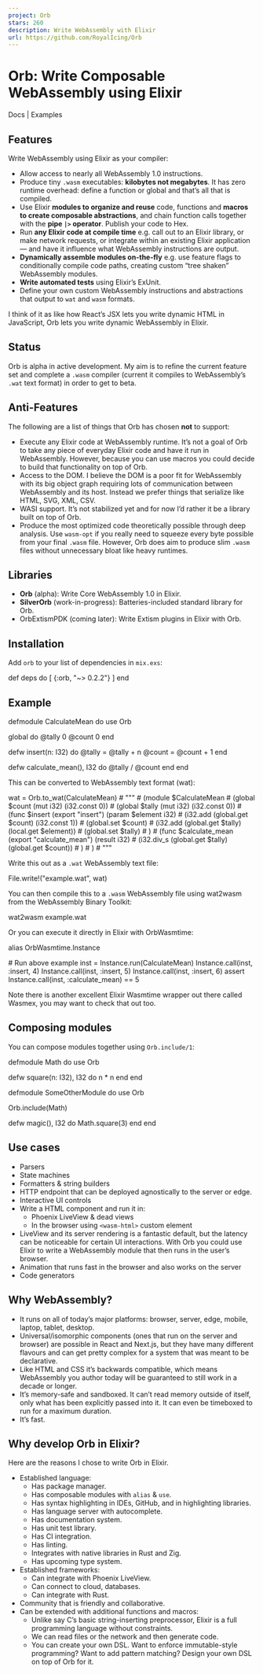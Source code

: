 ```yaml
---
project: Orb
stars: 260
description: Write WebAssembly with Elixir
url: https://github.com/RoyalIcing/Orb
---
```


Orb: Write Composable WebAssembly using Elixir
==============================================

Docs | Examples

Features
--------

Write WebAssembly using Elixir as your compiler:

-   Allow access to nearly all WebAssembly 1.0 instructions.
-   Produce tiny `.wasm` executables: **kilobytes not megabytes**. It has zero runtime overhead: define a function or global and that’s all that is compiled.
-   Use Elixir **modules to organize and reuse** code, functions and **macros to create composable abstractions**, and chain function calls together with the **pipe `|>` operator**. Publish your code to Hex.
-   Run **any Elixir code at compile time** e.g. call out to an Elixir library, or make network requests, or integrate within an existing Elixir application — and have it influence what WebAssembly instructions are output.
-   **Dynamically assemble modules on-the-fly** e.g. use feature flags to conditionally compile code paths, creating custom “tree shaken” WebAssembly modules.
-   **Write automated tests** using Elixir’s ExUnit.
-   Define your own custom WebAssembly instructions and abstractions that output to `wat` and `wasm` formats.

I think of it as like how React’s JSX lets you write dynamic HTML in JavaScript, Orb lets you write dynamic WebAssembly in Elixir.

Status
------

Orb is alpha in active development. My aim is to refine the current feature set and complete a `.wasm` compiler (current it compiles to WebAssembly’s `.wat` text format) in order to get to beta.

Anti-Features
-------------

The following are a list of things that Orb has chosen **not** to support:

-   Execute any Elixir code at WebAssembly runtime. It’s not a goal of Orb to take any piece of everyday Elixir code and have it run in WebAssembly. However, because you can use macros you could decide to build that functionality on top of Orb.
-   Access to the DOM. I believe the DOM is a poor fit for WebAssembly with its big object graph requiring lots of communication between WebAssembly and its host. Instead we prefer things that serialize like HTML, SVG, XML, CSV.
-   WASI support. It’s not stabilized yet and for now I’d rather it be a library built on top of Orb.
-   Produce the most optimized code theoretically possible through deep analysis. Use `wasm-opt` if you really need to squeeze every byte possible from your final `.wasm` file. However, Orb does aim to produce slim `.wasm` files without unnecessary bloat like heavy runtimes.

Libraries
---------

-   **Orb** (alpha): Write Core WebAssembly 1.0 in Elixir.
-   **SilverOrb** (work-in-progress): Batteries-included standard library for Orb.
-   OrbExtismPDK (coming later): Write Extism plugins in Elixir with Orb.

Installation
------------

Add `orb` to your list of dependencies in `mix.exs`:

def deps do
  \[
    {:orb, "~> 0.2.2"}
  \]
end

Example
-------

defmodule CalculateMean do
  use Orb

  global do
    @tally 0
    @count 0
  end

  defw insert(n: I32) do
    @tally \= @tally + n
    @count \= @count + 1
  end

  defw calculate\_mean(), I32 do
    @tally / @count
  end
end

This can be converted to WebAssembly text format (wat):

wat \= Orb.to\_wat(CalculateMean)
\# """
\# (module $CalculateMean
\#   (global $count (mut i32) (i32.const 0))
\#   (global $tally (mut i32) (i32.const 0))
\#   (func $insert (export "insert") (param $element i32)
\#     (i32.add (global.get $count) (i32.const 1))
\#     (global.set $count)
\#     (i32.add (global.get $tally) (local.get $element))
\#     (global.set $tally)
\#   )
\#   (func $calculate\_mean (export "calculate\_mean") (result i32)
\#     (i32.div\_s (global.get $tally) (global.get $count))
\#   )
\# )
\# """

Write this out as a `.wat` WebAssembly text file:

File.write!("example.wat", wat)

You can then compile this to a `.wasm` WebAssembly file using wat2wasm from the WebAssembly Binary Toolkit:

wat2wasm example.wat

Or you can execute it directly in Elixir with OrbWasmtime:

alias OrbWasmtime.Instance

\# Run above example
inst \= Instance.run(CalculateMean)
Instance.call(inst, :insert, 4)
Instance.call(inst, :insert, 5)
Instance.call(inst, :insert, 6)
assert Instance.call(inst, :calculate\_mean) \== 5

Note there is another excellent Elixir Wasmtime wrapper out there called Wasmex, you may want to check that out too.

Composing modules
-----------------

You can compose modules together using `Orb.include/1`:

defmodule Math do
  use Orb

  defw square(n: I32), I32 do
    n \* n
  end
end

defmodule SomeOtherModule do
  use Orb

  Orb.include(Math)

  defw magic(), I32 do
    Math.square(3)
  end
end

Use cases
---------

-   Parsers
-   State machines
-   Formatters & string builders
-   HTTP endpoint that can be deployed agnostically to the server or edge.
-   Interactive UI controls
-   Write a HTML component and run it in:
    -   Phoenix LiveView & dead views
    -   In the browser using `<wasm-html>` custom element
-   LiveView and its server rendering is a fantastic default, but the latency can be noticeable for certain UI interactions. With Orb you could use Elixir to write a WebAssembly module that then runs in the user’s browser.
-   Animation that runs fast in the browser and also works on the server
-   Code generators

Why WebAssembly?
----------------

-   It runs on all of today’s major platforms: browser, server, edge, mobile, laptop, tablet, desktop.
-   Universal/isomorphic components (ones that run on the server and browser) are possible in React and Next.js, but they have many different flavours and can get pretty complex for a system that was meant to be declarative.
-   Like HTML and CSS it’s backwards compatible, which means WebAssembly you author today will be guaranteed to still work in a decade or longer.
-   It’s memory-safe and sandboxed. It can’t read memory outside of itself, only what has been explicitly passed into it. It can even be timeboxed to run for a maximum duration.
-   It’s fast.

Why develop Orb in Elixir?
--------------------------

Here are the reasons I chose to write Orb in Elixir.

-   Established language:
    -   Has package manager.
    -   Has composable modules with `alias` & `use`.
    -   Has syntax highlighting in IDEs, GitHub, and in highlighting libraries.
    -   Has language server with autocomplete.
    -   Has documentation system.
    -   Has unit test library.
    -   Has CI integration.
    -   Has linting.
    -   Integrates with native libraries in Rust and Zig.
    -   Has upcoming type system.
-   Established frameworks:
    -   Can integrate with Phoenix LiveView.
    -   Can connect to cloud, databases.
    -   Can integrate with Rust.
-   Community that is friendly and collaborative.
-   Can be extended with additional functions and macros:
    -   Unlike say C’s basic string-inserting preprocessor, Elixir is a full programming language without constraints.
    -   We can read files or the network and then generate code.
    -   You can create your own DSL. Want to enforce immutable-style programming? Want to add pattern matching? Design your own DSL on top of Orb for it.
